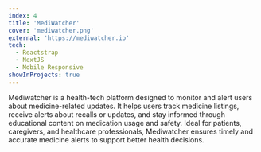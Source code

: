 ```yaml
---
index: 4
title: 'MediWatcher'
cover: 'mediwatcher.png'
external: 'https://mediwatcher.io'
tech:
  - Reactstrap
  - NextJS
  - Mobile Responsive
showInProjects: true
---
```

Mediwatcher is a health-tech platform designed to monitor and alert users about medicine-related updates. It helps users track medicine listings, receive alerts about recalls or updates, and stay informed through educational content on medication usage and safety. Ideal for patients, caregivers, and healthcare professionals, Mediwatcher ensures timely and accurate medicine alerts to support better health decisions.
